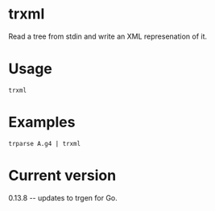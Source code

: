 # trxml

Read a tree from stdin and write an XML represenation of it.

# Usage

    trxml

# Examples

    trparse A.g4 | trxml

# Current version

0.13.8 -- updates to trgen for Go.
